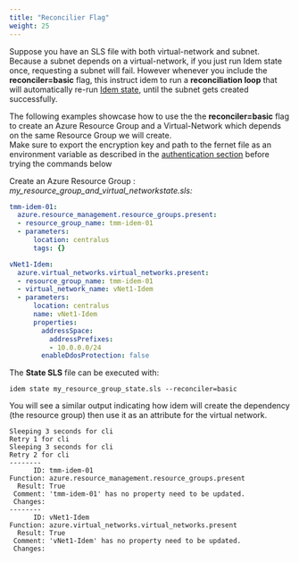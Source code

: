 ```yaml
---
title: "Reconcilier Flag"
weight: 25
---
```

Suppose you have an SLS file with both virtual-network and subnet. 
Because a subnet depends on a virtual-network, if you just run Idem state once, requesting a subnet will fail.
However whenever you include the <b>reconciler=basic</b> flag, this instruct idem to run a <b>reconciliation loop</b> that will automatically re-run [Idem state](/Use-Cases/SLS-States/), until the subnet gets created successfully.

The following examples showcase how to use the the <b>reconciler=basic</b> flag to create an Azure Resource Group and a Virtual-Network which depends on the same Resource Group we will create.<br>
Make sure to export the encryption key and path to the fernet file as an environment variable as described in the [authentication section](/Getting-Started/Authenticate/) before trying the commands below


Create an Azure Resource Group : <i>my_resource_group_and_virtual_networkstate.sls:</i>

```yaml
tmm-idem-01:
  azure.resource_management.resource_groups.present:
  - resource_group_name: tmm-idem-01
  - parameters:
      location: centralus
      tags: {}

vNet1-Idem:
  azure.virtual_networks.virtual_networks.present:
  - resource_group_name: tmm-idem-01
  - virtual_network_name: vNet1-Idem
  - parameters:
      location: centralus
      name: vNet1-Idem
      properties:
        addressSpace:
          addressPrefixes:
          - 10.0.0.0/24
        enableDdosProtection: false
```
The <b>State SLS</b> file can be executed with:

```shell
idem state my_resource_group_state.sls --reconciler=basic
```
You will see a similar output indicating how idem will create the dependency (the resource group) then use it as an attribute for the virtual network.

```shell
Sleeping 3 seconds for cli
Retry 1 for cli
Sleeping 3 seconds for cli
Retry 2 for cli
--------
      ID: tmm-idem-01
Function: azure.resource_management.resource_groups.present
  Result: True
 Comment: 'tmm-idem-01' has no property need to be updated.
 Changes: 
--------
      ID: vNet1-Idem
Function: azure.virtual_networks.virtual_networks.present
  Result: True
 Comment: 'vNet1-Idem' has no property need to be updated.
 Changes: 
```

<script id="asciicast-6QzLF42ABz0BA6V9YCJhBRSXn" src="https://asciinema.org/a/6QzLF42ABz0BA6V9YCJhBRSXn.js" async theme="asciinema" data-autoplay="true" data-size="small" loop="true"></script>
